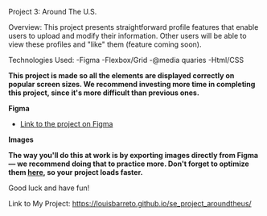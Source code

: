 Project 3: Around The U.S.

Overview: This project presents straightforward profile features that enable users to upload and modify their information. Other users will be able to view these profiles and "like" them (feature coming soon).

Technologies Used:
-Figma
-Flexbox/Grid
-@media quaries
-Html/CSS

**This project is made so all the elements are displayed correctly on popular screen sizes. We recommend investing more time in completing this project, since it's more difficult than previous ones.**

**Figma**

- [Link to the project on Figma](https://www.figma.com/file/ii4xxsJ0ghevUOcssTlHZv/Sprint-3%3A-Around-the-US?node-id=0%3A1)

**Images**

**The way you'll do this at work is by exporting images directly from Figma — we recommend doing that to practice more. Don't forget to optimize them [here](https://tinypng.com/), so your project loads faster.**

Good luck and have fun!

Link to My Project: https://louisbarreto.github.io/se_project_aroundtheus/
